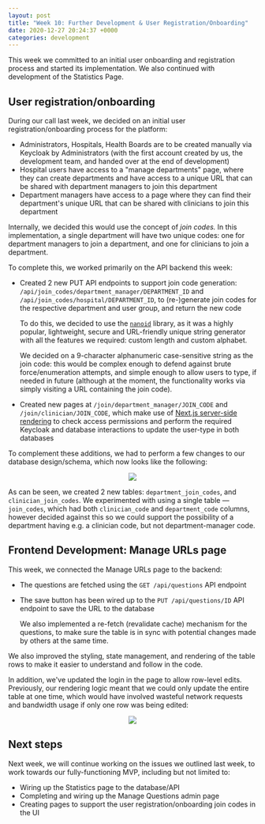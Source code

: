 ```yaml
---
layout: post
title: "Week 10: Further Development & User Registration/Onboarding"
date: 2020-12-27 20:24:37 +0000
categories: development
---
```


This week we committed to an initial user onboarding and registration process and started its implementation. We also continued with development of the Statistics Page.

## User registration/onboarding

During our call last week, we decided on an initial user registration/onboarding process for the platform:

- Administrators, Hospitals, Health Boards are to be created manually via Keycloak by Administrators (with the first account created by us, the development team, and handed over at the end of development)
- Hospital users have access to a "manage departments" page, where they can create departments and have access to a unique URL that can be shared with department managers to join this department
- Department managers have access to a page where they can find their department's unique URL that can be shared with clinicians to join this department

Internally, we decided this would use the concept of *join codes.* In this implementation, a single department will have two unique codes: one for department managers to join a department, and one for clinicians to join a department.

To complete this, we worked primarily on the API backend this week:

- Created 2 new PUT API endpoints to support join code generation: `/api/join_codes/department_manager/DEPARTMENT_ID` and `/api/join_codes/hospital/DEPARTMENT_ID`, to (re-)generate join codes for the respective department and user group, and return the new code

    To do this, we decided to use the [`nanoid`](https://github.com/ai/nanoid) library, as it was a highly popular, lightweight, secure and URL-friendly unique string generator with all the features we required: custom length and custom alphabet.

    We decided on a 9-character alphanumeric case-sensitive string as the join code: this would be complex enough to defend against brute force/enumeration attempts, and simple enough to allow users to type, if needed in future (although at the moment, the functionality works via simply visiting a URL containing the join code).

- Created new pages at `/join/department_manager/JOIN_CODE` and `/join/clinician/JOIN_CODE`, which make use of [Next.js server-side rendering](https://nextjs.org/docs/basic-features/data-fetching#getserversideprops-server-side-rendering) to check access permissions and perform the required Keycloak and database interactions to update the user-type in both databases

To complement these additions, we had to perform a few changes to our database design/schema, which now looks like the following:

<p align="center" width="100%"><img src="/blog/images/week-10-image-1.png" /></p>

As can be seen, we created 2 new tables: `department_join_codes`, and `clinician_join_codes`. We experimented with using a single table — `join_codes`, which had both `clinician_code` and `department_code` columns, however decided against this so we could support the possibility of a department having e.g. a clinician code, but not department-manager code.

## Frontend Development: Manage URLs page

This week, we connected the Manage URLs page to the backend:

- The questions are fetched using the `GET /api/questions` API endpoint
- The save button has been wired up to the `PUT /api/questions/ID` API endpoint to save the URL to the database

    We also implemented a re-fetch (revalidate cache) mechanism for the questions, to make sure the table is in sync with potential changes made by others at the same time.

We also improved the styling, state management, and rendering of the table rows to make it easier to understand and follow in the code.

In addition, we've updated the login in the page to allow row-level edits. Previously, our rendering logic meant that we could only update the entire table at one time, which would have involved wasteful network requests and bandwidth usage if only one row was being edited:

<p align="center" width="100%"><img src="/blog/images/week-10-image-2.png" /></p>

## Next steps

Next week, we will continue working on the issues we outlined last week, to work towards our fully-functioning MVP, including but not limited to:

- Wiring up the Statistics page to the database/API
- Completing and wiring up the Manage Questions admin page
- Creating pages to support the user registration/onboarding join codes in the UI
